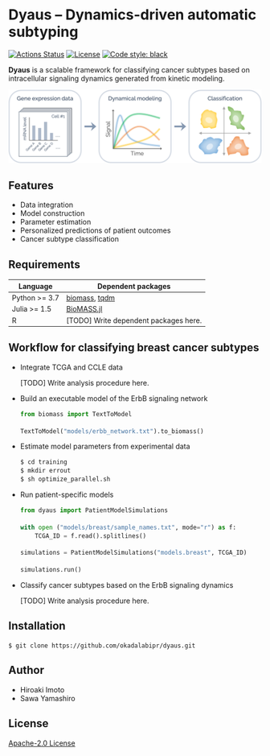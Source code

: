 # Dyaus – Dynamics-driven automatic subtyping

[![Actions Status](https://github.com/okadalabipr/dyaus/workflows/Tests/badge.svg)](https://github.com/okadalabipr/dyaus/actions)
[![License](https://img.shields.io/badge/License-Apache%202.0-brightgreen.svg)](https://opensource.org/licenses/Apache-2.0)
[![Code style: black](https://img.shields.io/badge/code%20style-black-000000.svg)](https://github.com/psf/black)

**Dyaus** is a scalable framework for classifying cancer subtypes based on intracellular signaling dynamics generated from kinetic modeling.

![overview](resources/images/overview.png)

<!--
![overview](https://raw.githubusercontent.com/okadalabipr/dyaus/master/resources/images/overview.png)
-->

## Features

- Data integration
- Model construction
- Parameter estimation
- Personalized predictions of patient outcomes
- Cancer subtype classification

## Requirements

| Language      | Dependent packages                                                                      |
| ------------- | --------------------------------------------------------------------------------------- |
| Python >= 3.7 | [biomass](https://github.com/okadalabipr/biomass), [tqdm](https://github.com/tqdm/tqdm) |
| Julia >= 1.5  | [BioMASS.jl](https://github.com/himoto/BioMASS.jl)                                      |
| R             | [TODO] Write dependent packages here.                                                   |

## Workflow for classifying breast cancer subtypes

- Integrate TCGA and CCLE data

  [TODO] Write analysis procedure here.

- Build an executable model of the ErbB signaling network

  ```python
  from biomass import TextToModel

  TextToModel("models/erbb_network.txt").to_biomass()
  ```

- Estimate model parameters from experimental data

  ```bash
  $ cd training
  $ mkdir errout
  $ sh optimize_parallel.sh
  ```

- Run patient-specific models

  ```python
  from dyaus import PatientModelSimulations

  with open ("models/breast/sample_names.txt", mode="r") as f:
      TCGA_ID = f.read().splitlines()

  simulations = PatientModelSimulations("models.breast", TCGA_ID)

  simulations.run()
  ```

- Classify cancer subtypes based on the ErbB signaling dynamics

  [TODO] Write analysis procedure here.

## Installation

```
$ git clone https://github.com/okadalabipr/dyaus.git
```

## Author

- Hiroaki Imoto
- Sawa Yamashiro

## License

[Apache-2.0 License](LICENSE)
